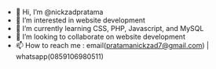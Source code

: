 - 👋 Hi, I’m @nickzadpratama
- 👀 I’m interested in website development
- 🌱 I’m currently learning CSS, PHP, Javascript, and MySQL
- 💞️ I’m looking to collaborate on website development
- 📫 How to reach me : email(pratamanickzad7@gmail.com) | whatsapp(0859106980511)

<!---
nickzadpratama/nickzadpratama is a ✨ special ✨ repository because its `README.md` (this file) appears on your GitHub profile.
You can click the Preview link to take a look at your changes.
--->
